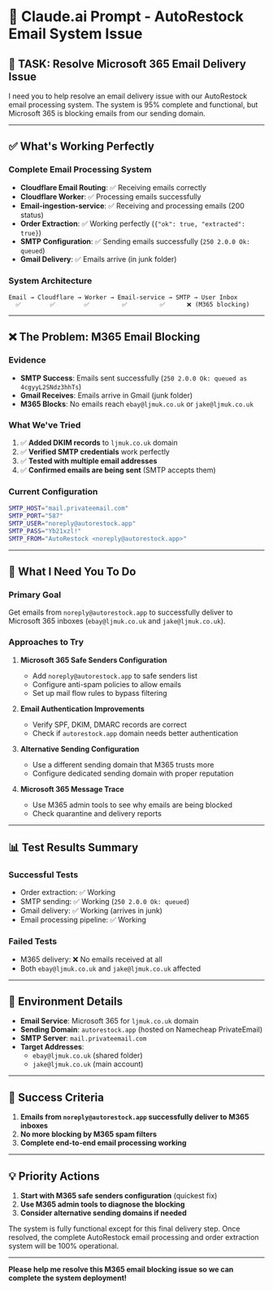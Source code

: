 # 🚀 Claude.ai Prompt - AutoRestock Email System Issue

## 🎯 **TASK: Resolve Microsoft 365 Email Delivery Issue**

I need you to help resolve an email delivery issue with our AutoRestock email processing system. The system is 95% complete and functional, but Microsoft 365 is blocking emails from our sending domain.

---

## ✅ **What's Working Perfectly**

### **Complete Email Processing System**
- **Cloudflare Email Routing**: ✅ Receiving emails correctly
- **Cloudflare Worker**: ✅ Processing emails successfully  
- **Email-ingestion-service**: ✅ Receiving and processing emails (200 status)
- **Order Extraction**: ✅ Working perfectly (`{"ok": true, "extracted": true}`)
- **SMTP Configuration**: ✅ Sending emails successfully (`250 2.0.0 Ok: queued`)
- **Gmail Delivery**: ✅ Emails arrive (in junk folder)

### **System Architecture**
```
Email → Cloudflare → Worker → Email-service → SMTP → User Inbox
  ✅        ✅        ✅         ✅         ✅      ❌ (M365 blocking)
```

---

## ❌ **The Problem: M365 Email Blocking**

### **Evidence**
- **SMTP Success**: Emails sent successfully (`250 2.0.0 Ok: queued as 4cgyyL2SNdz3hhTs`)
- **Gmail Receives**: Emails arrive in Gmail (junk folder)
- **M365 Blocks**: No emails reach `ebay@ljmuk.co.uk` or `jake@ljmuk.co.uk`

### **What We've Tried**
1. ✅ **Added DKIM records** to `ljmuk.co.uk` domain
2. ✅ **Verified SMTP credentials** work perfectly
3. ✅ **Tested with multiple email addresses**
4. ✅ **Confirmed emails are being sent** (SMTP accepts them)

### **Current Configuration**
```bash
SMTP_HOST="mail.privateemail.com"
SMTP_PORT="587"
SMTP_USER="noreply@autorestock.app"
SMTP_PASS="Yb21xzl!"
SMTP_FROM="AutoRestock <noreply@autorestock.app>"
```

---

## 🎯 **What I Need You To Do**

### **Primary Goal**
Get emails from `noreply@autorestock.app` to successfully deliver to Microsoft 365 inboxes (`ebay@ljmuk.co.uk` and `jake@ljmuk.co.uk`).

### **Approaches to Try**

1. **Microsoft 365 Safe Senders Configuration**
   - Add `noreply@autorestock.app` to safe senders list
   - Configure anti-spam policies to allow emails
   - Set up mail flow rules to bypass filtering

2. **Email Authentication Improvements**
   - Verify SPF, DKIM, DMARC records are correct
   - Check if `autorestock.app` domain needs better authentication

3. **Alternative Sending Configuration**
   - Use a different sending domain that M365 trusts more
   - Configure dedicated sending domain with proper reputation

4. **Microsoft 365 Message Trace**
   - Use M365 admin tools to see why emails are being blocked
   - Check quarantine and delivery reports

---

## 📊 **Test Results Summary**

### **Successful Tests**
- Order extraction: ✅ Working
- SMTP sending: ✅ Working (`250 2.0.0 Ok: queued`)
- Gmail delivery: ✅ Working (arrives in junk)
- Email processing pipeline: ✅ Working

### **Failed Tests**
- M365 delivery: ❌ No emails received at all
- Both `ebay@ljmuk.co.uk` and `jake@ljmuk.co.uk` affected

---

## 🔧 **Environment Details**

- **Email Service**: Microsoft 365 for `ljmuk.co.uk` domain
- **Sending Domain**: `autorestock.app` (hosted on Namecheap PrivateEmail)
- **SMTP Server**: `mail.privateemail.com`
- **Target Addresses**: 
  - `ebay@ljmuk.co.uk` (shared folder)
  - `jake@ljmuk.co.uk` (main account)

---

## 🎯 **Success Criteria**

1. **Emails from `noreply@autorestock.app` successfully deliver to M365 inboxes**
2. **No more blocking by M365 spam filters**
3. **Complete end-to-end email processing working**

---

## 💡 **Priority Actions**

1. **Start with M365 safe senders configuration** (quickest fix)
2. **Use M365 admin tools to diagnose the blocking**
3. **Consider alternative sending domains if needed**

The system is fully functional except for this final delivery step. Once resolved, the complete AutoRestock email processing and order extraction system will be 100% operational.

---

**Please help me resolve this M365 email blocking issue so we can complete the system deployment!**

